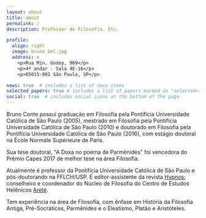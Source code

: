 ```yaml
---
layout: about
title: about
permalink: /
description: Professor de Filosofia. Etc.

profile:
  align: right
  image: bruno_bel.jpg
  address: >
    <p>Rua Min. Godoy, 969</p>
    <p>4º andar - Sala 4E-16</p>
    <p>05015-901 São Paulo, SP</p>

news: true  # includes a list of news items
selected_papers: true # includes a list of papers marked as "selected={true}"
social: true  # includes social icons at the bottom of the page
---
```


Bruno Conte possui graduação em Filosofia pela Pontifícia Universidade Católica de São Paulo (2005), mestrado em Filosofia pela Pontifícia Universidade Católica de São Paulo (2010) e doutorado em Filosofia pela Pontifícia Universidade Católica de São Paulo (2016), com estágio doutoral na École Normale Supérieure de Paris.

Sua tese doutoral, "A Doxa no poema de Parmênides" foi vencedora do Prêmio Capes 2017 de melhor tese na área Filosofia.

Atualmente é professor da Pontifícia Universidade Católica de São Paulo e pós-doutorando na FFLCH/USP. É editor-assistente da revista [Hypnos](https://www.hypnos.org.br/revista); conselheiro e coordenador do Núcleo de Filosofia do Centro de Estudos Helênicos [Areté](http://www.arete.org.br/).

Tem experiência na área de Filosofia, com ênfase em História da Filosofia Antiga, Pré-Socráticos, Parmênides e o Eleatismo, Platão e Aristóteles.